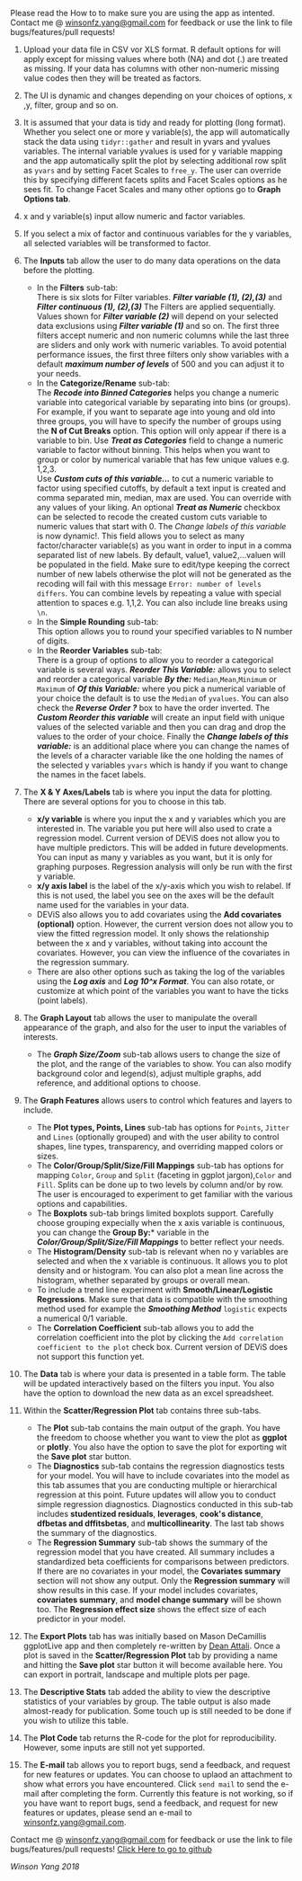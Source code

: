 ﻿Please read the How to to make sure you are using the app as intented.
Contact me @ winsonfz.yang@gmail.com for feedback or use the link to file bugs/features/pull requests!

1. Upload your data file in CSV vor XLS format. R default options for will apply except for missing values where both (NA) and dot (.) are treated as missing. If your data has columns with other non-numeric missing value codes then they will be treated as factors.

2. The UI is dynamic and changes depending on your choices of options, x ,y, filter, group and so on.

3. It is assumed that your data is tidy and ready for plotting (long format). Whether you select one or more y variable(s), the app will automatically stack the data using `tidyr::gather` and result in yvars and yvalues variables. The internal variable yvalues is used for y variable mapping and the app automatically split the plot by selecting additional row split as `yvars` and by setting Facet Scales to `free_y`. The user can override this by specifying different facets splits and Facet Scales options as he sees fit. To change Facet Scales and many other options go to **Graph Options tab**.

4. x and y variable(s) input allow numeric and factor variables.

5. If you select a mix of factor and continuous variables for the y variables, all selected variables will be transformed to factor.

6. The **Inputs** tab allow the user to do many data operations on the data before the plotting.
    + In the **Filters** sub-tab:  
    There is six slots for Filter variables. ***Filter variable (1), (2),(3)*** and ***Filter continuous (1), (2),(3)***
    The Filters are applied sequentially. Values shown for ***Filter variable (2)*** will depend on your selected data exclusions using ***Filter variable (1)*** and so on. The first three filters accept numeric and non numeric columns while the last three are sliders and only work with numeric variables. To avoid potential performance issues, the first three filters only show variables with a default ***maximum number of levels*** of 500 and you can adjust it to your needs.  
    + In the **Categorize/Rename** sub-tab:    
    The ***Recode into Binned Categories*** helps you change a numeric variable into categorical variable by separating into bins (or groups). For example, if you want to separate age into young and old into three groups, you will have to specify the number of groups using the **N of Cut Breaks** option. This option will only appear if there is a variable to bin.
    Use ***Treat as Categories*** field to change a numeric variable to factor without binning. This helps when you want to group or color by numerical variable that has few unique values e.g. 1,2,3.  
    Use ***Custom cuts of this variable...*** to cut a numeric variable to factor using specified cutoffs, by default a text input is created and  comma separated min, median, max are used. You can override with any values of your liking. An optional  ***Treat as Numeric*** checkbox can be selected to recode the created custom cuts variable to numeric values that start with 0.
    The *Change labels of this variable* is now dynamic!. This field allows you to select as many factor/character variable(s) as you want in order to input in a comma separated list of new labels. By default, value1, value2,...valuen will be populated in the field. Make sure to edit/type keeping the correct number of new labels otherwise the plot will not be generated as the recoding will fail with this message `Error: number of levels differs`. You can combine levels by repeating a value with special attention to spaces e.g. 1,1,2. You can also include line breaks using `\n`.
    + In the **Simple Rounding** sub-tab:  
    This option allows you to round your specified variables to N number of digits.  
    + In the **Reorder Variables** sub-tab:  
    There is a group of options to allow you to reorder a categorical variable is several ways. ***Reorder This Variable:*** allows you to select and reorder a categorical variable ***By the:***  `Median`,`Mean`,`Minimum` or `Maximum` of ***Of this Variable:*** where you pick a numerical variable of your choice the default is to use the `Median` of `yvalues`. You can also check the ***Reverse Order ?*** box to have the order inverted. The ***Custom Reorder this variable*** will create an input field with unique values of the selected variable and then you can drag and drop the values to the order of your choice. Finally the  ***Change labels of this variable:*** is an additional place where you can change the names of the levels of a character variable like the one holding the names of the selected y variables `yvars` which is handy if you want to change the names in the facet labels.  

7. The **X & Y Axes/Labels** tab is where you input the data for plotting. There are several options for you to choose in this tab.
    + **x/y variable** is where you input the x and y variables which you are interested in. The variable you put here will also used to crate a regression model. Current version of DEViS does not allow you to have multiple predictors. This will be added in future developments. You can input as many y variables as you want, but it is only for graphing purposes. Regression analysis will only be run with the first y variable.
    + **x/y axis label** is the label of the x/y-axis which you wish to relabel. If this is not used, the label you see on the axes will be the default name used for the variables in your data.
    + DEViS also allows you to add covariates using the **Add covariates (optional)** option. However, the current version does not allow you to view the fitted regression model. It only shows the relationship between the x and y variables, without taking into account the covariates. However, you can view the influence of the covariates in the regression summary.
    + There are also other options such as taking the log of the variables using the ***Log axis*** and ***Log 10^x Format***. You can also rotate, or customize at which point of the variables you want to have the ticks (point labels).

8. The **Graph Layout** tab allows the user to manipulate the overall appearance of the graph, and also for the user to input the variables of interests.  
    + The ***Graph Size/Zoom*** sub-tab allows users to change the size of the plot, and the range of the variables to show. You can also modify background color and legend(s), adjust multiple graphs, add reference, and additional options to choose.

9. The **Graph Features** allows users to control which features and layers to include.  
    + The **Plot types, Points, Lines** sub-tab has options for `Points`, `Jitter` and `Lines` (optionally grouped) and with the user ability to control shapes, line types, transparency, and overriding mapped colors or sizes.  
    + The **Color/Group/Split/Size/Fill Mappings** sub-tab has options for mapping `Color`, `Group` and `Split` (faceting in ggplot jargon),`Color` and `Fill`. Splits can be done up to two levels by column and/or by row. The user is encouraged to experiment to get familiar with the various options and capabilities.  
    + The **Boxplots** sub-tab brings limited boxplots support. Carefully choose grouping expecially when the x axis variable is continuous, you can change the **Group By:*** variable in the ***Color/Group/Split/Size/Fill Mappings*** to better reflect your needs.  
    + The **Histogram/Density** sub-tab is relevant when no y variables are selected and when the x variable is continuous. It allows you to plot density and or histogram. You can also plot a mean line across the histogram, whether separated by groups or overall mean.
    + To include a trend line experiment with **Smooth/Linear/Logistic Regressions**. Make sure that data is compatible with the smoothing method used for example the ***Smoothing Method*** `logistic` expects a numerical 0/1 variable.  
    + The **Correlation Coefficient** sub-tab allows you to add the correlation coefficient into the plot by clicking the `Add correlation coefficient to the plot` check box.  Current version of DEViS does not support this function yet.

10. The **Data** tab is where your data is presented in a table form. The table will be updated interactively based on the filters you input. You also have the option to download the new data as an excel spreadsheet.

11. Within the **Scatter/Regression Plot** tab contains three sub-tabs.
    + The **Plot** sub-tab contains the main output of the graph. You have the freedom to choose whether you want to view the plot as **ggplot** or **plotly**. You also have the option to save the plot for exporting wit the **Save plot** star button.
    + The **Diagnostics** sub-tab contains the regression diagnostics tests for your model. You will have to include covariates into the model as this tab assumes that you are conducting multiple or hierarchical regression at this point. Future updates will allow you to conduct simple regression diagnostics. Diagnostics conducted in this sub-tab includes **studentized residuals**, **leverages**, **cook's distance**, **dfbetas and dffitsbetas**, and **multicollinearity**. The last tab shows the summary of the diagnostics.
    + The **Regression Summary** sub-tab shows the summary of the regression model that you have created. All summary includes a standardized beta coefficients for comparisons between predictors. If there are no covariates in your model, the **Covariates summary** section will not show any output. Only the **Regression summary** will show results in this case. If your model includes covariates, **covariates summary**, and **model change summary** will be shown too. The **Regression effect size** shows the effect size of each predictor in your model.

12. The **Export Plots** tab has was initially based on Mason DeCamillis ggplotLive app and then completely re-written by <a href="https://github.com/daattali">Dean Attali</a>. Once a plot is saved in the **Scatter/Regression Plot** tab by providing a name and hitting the **Save plot** star button it will become available here. You can export in portrait, landscape and multiple plots per page.

13. The **Descriptive Stats** tab added the ability to view the descriptive statistics of your variables by group. The table output is also made almost-ready for publication. Some touch up is still needed to be done if you wish to utilize this table.

14. The **Plot Code** tab returns the R-code for the plot for reproducibility. However, some inputs are still not yet supported.

14. The **E-mail** tab allows you to report bugs, send a feedback, and request for new features or updates. You can choose to uplaod an attachment to show what errors you have encountered. Click `send mail` to send the e-mail after completing the form. Currently this feature is not working, so if you have want to report bugs, send a feedback, and request for new features or updates, please send an e-mail to winsonfz.yang@gmail.com.


Contact me @ winsonfz.yang@gmail.com for feedback or use the link to file bugs/features/pull requests!
<a href="https://github.com/winsonfzyang/DEViS/issues">Click Here to go to github</a>

*Winson Yang 2018*
